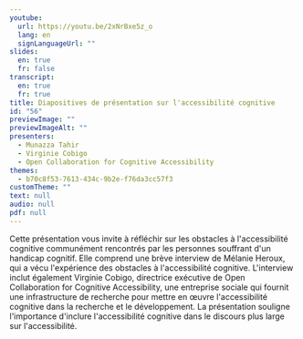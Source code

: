 ```yaml
---
youtube:
  url: https://youtu.be/2xNrBxe5z_o
  lang: en
  signLanguageUrl: ""
slides:
  en: true
  fr: false
transcript:
  en: true
  fr: true
title: Diapositives de présentation sur l'accessibilité cognitive
id: "56"
previewImage: ""
previewImageAlt: ""
presenters:
  - Munazza Tahir
  - Virginie Cobigo
  - Open Collaboration for Cognitive Accessibility
themes:
  - b70c8f53-7613-434c-9b2e-f76da3cc57f3
customTheme: ""
text: null
audio: null
pdf: null
---
```

Cette présentation vous invite à réfléchir sur les obstacles à l'accessibilité cognitive communément rencontrés par les personnes souffrant d'un handicap cognitif. Elle comprend une brève interview de Mélanie Heroux, qui a vécu l'expérience des obstacles à l'accessibilité cognitive. L'interview inclut également Virginie Cobigo, directrice exécutive de Open Collaboration for Cognitive Accessibility, une entreprise sociale qui fournit une infrastructure de recherche pour mettre en œuvre l'accessibilité cognitive dans la recherche et le développement. La présentation souligne l'importance d'inclure l'accessibilité cognitive dans le discours plus large sur l'accessibilité.
